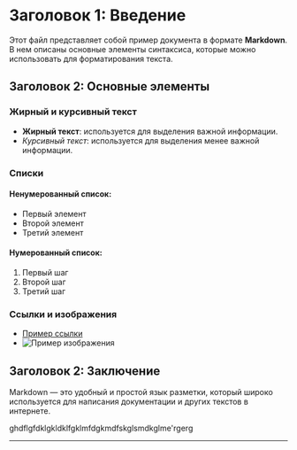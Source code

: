 # Заголовок 1: Введение

Этот файл представляет собой пример документа в формате **Markdown**. В нем описаны основные элементы синтаксиса, которые можно использовать для форматирования текста.

## Заголовок 2: Основные элементы

### Жирный и курсивный текст

- **Жирный текст**: используется для выделения важной информации.
- *Курсивный текст*: используется для выделения менее важной информации.

### Списки

#### Ненумерованный список:
- Первый элемент
- Второй элемент
- Третий элемент

#### Нумерованный список:
1. Первый шаг
2. Второй шаг
3. Третий шаг

### Ссылки и изображения

- [Пример ссылки](https://example.com)
- ![Пример изображения](https://avatars.mds.yandex.net/i?id=f53805ab42a551a591544fa2a4c3e54e_l-4600590-images-thumbs&n=13)

## Заголовок 2: Заключение

Markdown — это удобный и простой язык разметки, который широко используется для написания документации и других текстов в интернете.

ghdflgfdklgkldklfgklmfdgkmdfskglsmdkglme'rgerg

---
